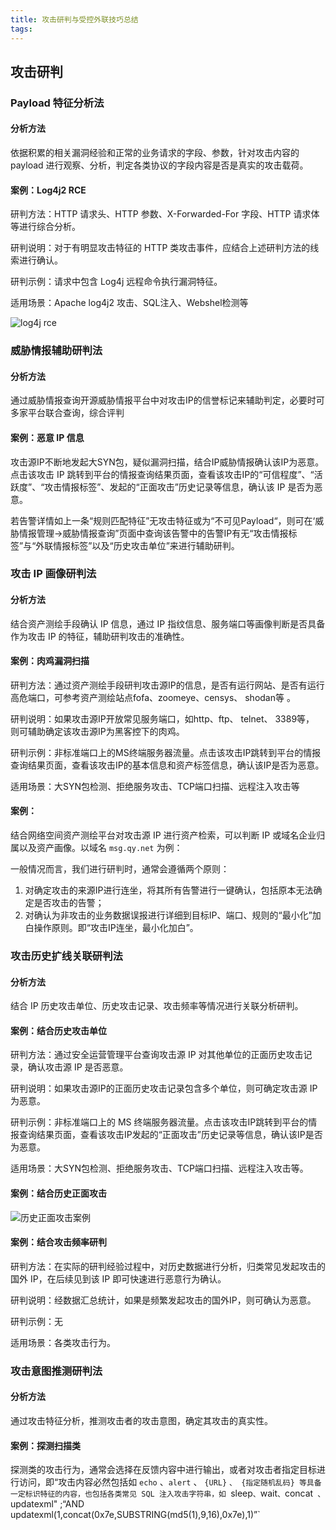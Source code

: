 ```yaml
---
title: 攻击研判与受控外联技巧总结
tags:
---
```



## 攻击研判

### Payload 特征分析法

#### 分析方法

依据积累的相关漏洞经验和正常的业务请求的字段、参数，针对攻击内容的 payload 进行观察、分析，判定各类协议的字段内容是否是真实的攻击载荷。

#### 案例：Log4j2 RCE

研判方法：HTTP 请求头、HTTP 参数、X-Forwarded-For 字段、HTTP 请求体等进行综合分析。

研判说明：对于有明显攻击特征的 HTTP 类攻击事件，应结合上述研判方法的线索进行确认。

研判示例：请求中包含 Log4j 远程命令执行漏洞特征。

适用场景：Apache log4j2 攻击、SQL注入、Webshel检测等

![log4j rce]()

### 威胁情报辅助研判法

#### 分析方法

通过威胁情报查询开源威胁情报平台中对攻击IP的信誉标记来辅助判定，必要时可多家平台联合查询，综合评判

#### 案例：恶意 IP 信息

攻击源IP不断地发起大SYN包，疑似漏洞扫描，结合IP威胁情报确认该IP为恶意。点击该攻击 IP 跳转到平台的情报查询结果页面，查看该攻击IP的“可信程度”、“活跃度”、“攻击情报标签”、发起的“正面攻击”历史记录等信息，确认该 IP 是否为恶意。

若告警详情如上一条“规则匹配特征”无攻击特征或为“不可见Payload“，则可在‘威胁情报管理->威胁情报查询”页面中查询该告警中的告警IP有无“攻击情报标签”与“外联情报标签”以及“历史攻击单位”来进行辅助研判。

### 攻击 IP 画像研判法

#### 分析方法

结合资产测绘手段确认 IP 信息，通过 IP 指纹信息、服务端口等画像判断是否具备作为攻击 IP 的特征，辅助研判攻击的准确性。

#### 案例：肉鸡漏洞扫描

研判方法：通过资产测绘手段研判攻击源IP的信息，是否有运行网站、是否有运行高危端口，可参考资产测绘站点fofa、zoomeye、censys、 shodan等 。

研判说明：如果攻击源IP开放常见服务端口，如http、ftp、 telnet、 3389等， 则可辅助确定该攻击源IP为黑客控下的肉鸡。

研判示例：非标准端口上的MS终端服务器流量。点击该攻击IP跳转到平台的情报查询结果页面，查看该攻击IP的基本信息和资产标签信息，确认该IP是否为恶意。

适用场景：大SYN包检测、拒绝服务攻击、TCP端口扫描、远程注入攻击等

#### 案例：

结合网络空间资产测绘平台对攻击源 IP 进行资产检索，可以判断 IP 或域名企业归属以及资产画像。以域名 `msg.qy.net` 为例：

一般情况而言，我们进行研判时，通常会遵循两个原则： 

1. 对确定攻击的来源IP进行连坐，将其所有告警进行一键确认，包括原本无法确定是否攻击的告警；
2. 对确认为非攻击的业务数据误报进行详细到目标IP、端口、规则的“最小化”加白操作原则。即“攻击IP连坐，最小化加白”。

### 攻击历史扩线关联研判法

#### 分析方法

结合 IP 历史攻击单位、历史攻击记录、攻击频率等情况进行关联分析研判。

#### 案例：结合历史攻击单位

研判方法：通过安全运营管理平台查询攻击源 IP 对其他单位的正面历史攻击记录，确认攻击源 IP 是否恶意。

研判说明：如果攻击源IP的正面历史攻击记录包含多个单位，则可确定攻击源 IP 为恶意。

研判示例：非标准端口上的 MS 终端服务器流量。点击该攻击IP跳转到平台的情报查询结果页面，查看该攻击IP发起的“正面攻击”历史记录等信息，确认该IP是否为恶意。

适用场景：大SYN包检测、拒绝服务攻击、TCP端口扫描、远程注入攻击等。

#### 案例：结合历史正面攻击

![历史正面攻击案例]()

#### 案例：结合攻击频率研判

研判方法：在实际的研判经验过程中，对历史数据进行分析，归类常见发起攻击的国外 IP，在后续见到该 IP 即可快速进行恶意行为确认。

研判说明：经数据汇总统计，如果是频繁发起攻击的国外IP，则可确认为恶意。

研判示例：无

适用场景：各类攻击行为。


### 攻击意图推测研判法

#### 分析方法

通过攻击特征分析，推测攻击者的攻击意图，确定其攻击的真实性。

#### 案例：探测扫描类

探测类的攻击行为，通常会选择在反馈内容中进行输出，或者对攻击者指定目标进行访问，即“攻击内容必然包括如 `echo` 、`alert` 、 `{URL}` `、 {指定随机乱码} 等具备一定标识特征的内容，也包括各类常见 SQL 注入攻击字符串，如 `sleep` 、 `wait` 、 `concat` 、`updatexml" ;“AND updatexml(1,concat(0x7e,SUBSTRING(md5(1),9,16),0x7e),1)”`



